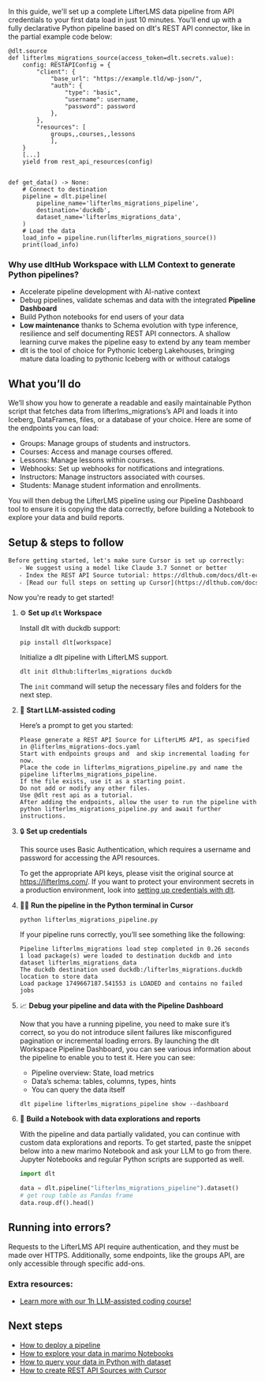 In this guide, we'll set up a complete LifterLMS data pipeline from API credentials to your first data load in just 10 minutes. You'll end up with a fully declarative Python pipeline based on dlt's REST API connector, like in the partial example code below:

```python-outcome
@dlt.source
def lifterlms_migrations_source(access_token=dlt.secrets.value):
    config: RESTAPIConfig = {
        "client": {
            "base_url": "https://example.tld/wp-json/",
            "auth": {
                "type": "basic",
                "username": username,
                "password": password
            },
        },
        "resources": [
            groups,,courses,,lessons
            ],
    }
    [...]
    yield from rest_api_resources(config)


def get_data() -> None:
    # Connect to destination
    pipeline = dlt.pipeline(
        pipeline_name='lifterlms_migrations_pipeline',
        destination='duckdb',
        dataset_name='lifterlms_migrations_data', 
    )
    # Load the data
    load_info = pipeline.run(lifterlms_migrations_source())
    print(load_info) 
```

### Why use dltHub Workspace with LLM Context to generate Python pipelines?

- Accelerate pipeline development with AI-native context
- Debug pipelines, validate schemas and data with the integrated **Pipeline Dashboard**
- Build Python notebooks for end users of your data
- **Low maintenance** thanks to Schema evolution with type inference, resilience and self documenting REST API connectors. A shallow learning curve makes the pipeline easy to extend by any team member
- dlt is the tool of choice for Pythonic Iceberg Lakehouses, bringing mature data loading to pythonic Iceberg with or without catalogs

## What you’ll do

We’ll show you how to generate a readable and easily maintainable Python script that fetches data from lifterlms_migrations’s API and loads it into Iceberg, DataFrames, files, or a database of your choice. Here are some of the endpoints you can load:

- Groups: Manage groups of students and instructors.
- Courses: Access and manage courses offered.
- Lessons: Manage lessons within courses.
- Webhooks: Set up webhooks for notifications and integrations.
- Instructors: Manage instructors associated with courses.
- Students: Manage student information and enrollments.

You will then debug the LifterLMS pipeline using our Pipeline Dashboard tool to ensure it is copying the data correctly, before building a Notebook to explore your data and build reports.

## Setup & steps to follow

```default
Before getting started, let's make sure Cursor is set up correctly:
   - We suggest using a model like Claude 3.7 Sonnet or better
   - Index the REST API Source tutorial: https://dlthub.com/docs/dlt-ecosystem/verified-sources/rest_api/ and add it to context as **@dlt rest api**
   - [Read our full steps on setting up Cursor](https://dlthub.com/docs/dlt-ecosystem/llm-tooling/cursor-restapi#23-configuring-cursor-with-documentation)
```

Now you're ready to get started!

1. ⚙️ **Set up `dlt` Workspace**
    
    Install dlt with duckdb support:
    ```shell
    pip install dlt[workspace]
    ```

    Initialize a dlt pipeline with LifterLMS support.
    ```shell
    dlt init dlthub:lifterlms_migrations duckdb
    ```

    The `init` command will setup the necessary files and folders for the next step.
    
2. 🤠 **Start LLM-assisted coding**
    
    Here’s a prompt to get you started:
    
    ```prompt
    Please generate a REST API Source for LifterLMS API, as specified in @lifterlms_migrations-docs.yaml 
    Start with endpoints groups and  and skip incremental loading for now. 
    Place the code in lifterlms_migrations_pipeline.py and name the pipeline lifterlms_migrations_pipeline. 
    If the file exists, use it as a starting point. 
    Do not add or modify any other files. 
    Use @dlt rest api as a tutorial. 
    After adding the endpoints, allow the user to run the pipeline with python lifterlms_migrations_pipeline.py and await further instructions.
    ```

    
3. 🔒 **Set up credentials** 
    
    This source uses Basic Authentication, which requires a username and password for accessing the API resources.
    
    To get the appropriate API keys, please visit the original source at https://lifterlms.com/.
    If you want to protect your environment secrets in a production environment, look into [setting up credentials with dlt](https://dlthub.com/docs/walkthroughs/add_credentials).
    
4. 🏃‍♀️ **Run the pipeline in the Python terminal in Cursor**
    
    ```shell
    python lifterlms_migrations_pipeline.py
    ```
    
    If your pipeline runs correctly, you’ll see something like the following:
    
    ```shell
    Pipeline lifterlms_migrations load step completed in 0.26 seconds
    1 load package(s) were loaded to destination duckdb and into dataset lifterlms_migrations_data
    The duckdb destination used duckdb:/lifterlms_migrations.duckdb location to store data
    Load package 1749667187.541553 is LOADED and contains no failed jobs
    ```
    
5. 📈 **Debug your pipeline and data with the Pipeline Dashboard**

    Now that you have a running pipeline, you need to make sure it’s correct, so you do not introduce silent failures like misconfigured pagination or incremental loading errors. By launching the dlt Workspace Pipeline Dashboard, you can see various information about the pipeline to enable you to test it. Here you can see:
    - Pipeline overview: State, load metrics
    - Data’s schema: tables, columns, types, hints
    - You can query the data itself
    
    ```shell
    dlt pipeline lifterlms_migrations_pipeline show --dashboard
    ```
    
6. 🐍 **Build a Notebook with data explorations and reports**

    With the pipeline and data partially validated, you can continue with custom data explorations and reports. To get started, paste the snippet below into a new marimo Notebook and ask your LLM to go from there. Jupyter Notebooks and regular Python scripts are supported as well.

    
    ```python
    import dlt

   data = dlt.pipeline("lifterlms_migrations_pipeline").dataset()
   # get roup table as Pandas frame
   data.roup.df().head()
    ```

## Running into errors?

Requests to the LifterLMS API require authentication, and they must be made over HTTPS. Additionally, some endpoints, like the groups API, are only accessible through specific add-ons.

### Extra resources:

- [Learn more with our 1h LLM-assisted coding course!](https://www.youtube.com/watch?v=GGid70rnJuM)

## Next steps

- [How to deploy a pipeline](https://dlthub.com/docs/walkthroughs/deploy-a-pipeline)
- [How to explore your data in marimo Notebooks](https://dlthub.com/docs/general-usage/dataset-access/marimo)
- [How to query your data in Python with dataset](https://dlthub.com/docs/general-usage/dataset-access/dataset)
- [How to create REST API Sources with Cursor](https://dlthub.com/docs/dlt-ecosystem/llm-tooling/cursor-restapi)